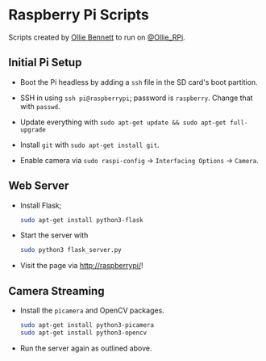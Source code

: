 Raspberry Pi Scripts
====================

Scripts created by [Ollie Bennett](https://www.olliebennett.co.uk/) to run on [@Ollie_RPi](https://twitter.com/Ollie_RPi).

## Initial Pi Setup

- Boot the Pi headless by adding a `ssh` file in the SD card's boot partition.

- SSH in using `ssh pi@raspberrypi`; password is `raspberry`. Change that with `passwd`.

- Update everything with `sudo apt-get update && sudo apt-get full-upgrade`

- Install `git` with `sudo apt-get install git`.

- Enable camera via `sudo raspi-config` -> `Interfacing Options` -> `Camera`.

## Web Server

- Install Flask;

  ```bash
  sudo apt-get install python3-flask
  ```

- Start the server with

  ```bash
  sudo python3 flask_server.py
  ```

- Visit the page via [http://raspberrypi/](http://raspberrypi/)!

## Camera Streaming

- Install the `picamera` and OpenCV packages.

  ```bash
  sudo apt-get install python3-picamera
  sudo apt-get install python3-opencv
  ```

- Run the server again as outlined above.
